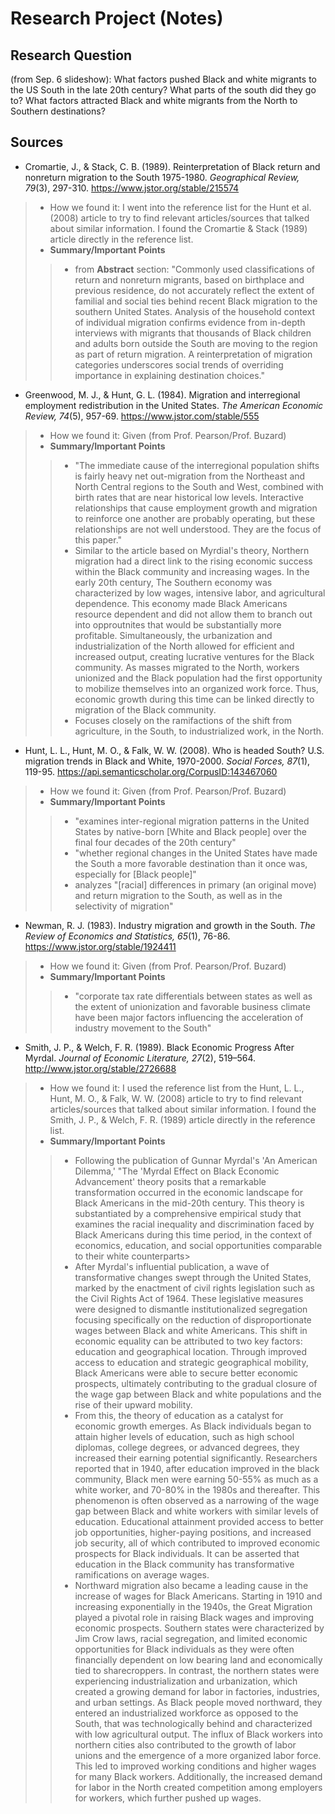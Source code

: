 # Research Project (Notes)
## Research Question
(from Sep. 6 slideshow): What factors pushed Black and white migrants to the US South in the late 20th century? What parts of the south did they go to? What factors attracted Black and white migrants from the North to Southern destinations?

## Sources
- Cromartie, J., & Stack, C. B. (1989). Reinterpretation of Black return and nonreturn migration to the South 1975-1980. *Geographical Review, 79*(3), 297-310. https://www.jstor.org/stable/215574
> - How we found it: I went into the reference list for the Hunt et al. (2008) article to try to find relevant articles/sources that talked about similar information. I found the Cromartie & Stack (1989) article directly in the reference list.
> - **Summary/Important Points**
> > - from **Abstract** section: "Commonly used classifications of return and nonreturn migrants, based on birthplace and previous residence, do not accurately reflect the extent of familial and social ties behind recent Black migration to the southern United States. Analysis of the household context of individual migration confirms evidence from in-depth interviews with migrants that thousands of Black children and adults born outside the South are moving to the region as part of return migration. A reinterpretation of migration categories underscores social trends of overriding importance in explaining destination choices."

- Greenwood, M. J., & Hunt, G. L. (1984). Migration and interregional employment redistribution in the United States. *The American Economic Review, 74*(5), 957-69. https://www.jstor.com/stable/555
> - How we found it: Given (from Prof. Pearson/Prof. Buzard)
> - **Summary/Important Points**
> > - "The immediate cause of the interregional population shifts is fairly heavy net out-migration from the Northeast and North Central regions to the South and West, combined with birth rates that are near historical low levels. Interactive relationships that cause employment growth and migration to reinforce one another are probably operating, but these relationships are not well understood. They are the focus of this paper."
> > - Similar to the article based on Myrdial's theory, Northern migration had a direct link to the rising economic success within the Black community and increasing wages. In the early 20th century, The Southern economy was characterized by low wages, intensive labor, and agricultural dependence. This economy made Black Americans resource dependent and did not allow them to branch out into opproutnites that would be substantially more profitable. Simultaneously, the urbanization and industrialization of the North allowed for efficient and increased output, creating lucrative ventures for the Black community. As masses migrated to the North, workers unionized and the Black population had the first opportunity to mobilize themselves into an organized work force. Thus, economic growth during this time can be linked directly to migration of the Black community.
> > - Focuses closely on the ramifactions of the shift from agriculture, in the South, to industrialized work, in the North.


- Hunt, L. L., Hunt, M. O., & Falk, W. W. (2008). Who is headed South? U.S. migration trends in Black and White, 1970-2000. *Social Forces, 87*(1), 119-95. https://api.semanticscholar.org/CorpusID:143467060
> - How we found it: Given (from Prof. Pearson/Prof. Buzard)
> - **Summary/Important Points**
> > - "examines inter-regional migration patterns in the United States by native-born [White and Black people] over the final four decades of the 20th century"
> > - "whether regional changes in the United States have made the South a more favorable destination than it once was, especially for [Black people]"
> > - analyzes "[racial] differences in primary (an original move) and return migration to the South, as well as in the selectivity of migration"

- Newman, R. J. (1983). Industry migration and growth in the South. *The Review of Economics and Statistics, 65*(1), 76-86. https://www.jstor.org/stable/1924411
> - How we found it: Given (from Prof. Pearson/Prof. Buzard)
> - **Summary/Important Points**
> > - "corporate tax rate differentials between states as well as the extent of unionization and favorable business climate have been major factors influencing the acceleration of industry movement to the South"

* Smith, J. P., & Welch, F. R. (1989). Black Economic Progress After Myrdal. *Journal of Economic Literature, 27*(2), 519–564. http://www.jstor.org/stable/2726688
> - How we found it: I used the reference list from the Hunt, L. L., Hunt, M. O., & Falk, W. W. (2008) article to try to find relevant articles/sources that talked about similar information. I found the Smith, J. P., & Welch, F. R. (1989) article directly in the reference list.
> - **Summary/Important Points**
> > - Following the publication of Gunnar Myrdal's 'An American Dilemma,' "The 'Myrdal Effect on Black Economic Advancement' theory posits that a remarkable transformation occurred in the economic landscape for Black Americans in the mid-20th century. This theory is substantiated by a comprehensive empirical study that examines the racial inequality and discrimination faced by Black Americans during this time period, in the context of economics, education, and social opportunities comparable to their white counterparts>
> > - After Myrdal's influential publication, a wave of transformative changes swept through the United States, marked by the enactment of civil rights legislation such as the Civil Rights Act of 1964. These legislative measures were designed to dismantle institutionalized segregation focusing specifically on the reduction of disproportionate wages between Black and white Americans. This shift in economic equality can be attributed to two key factors: education and geographical location. Through improved access to education and strategic geographical mobility, Black Americans were able to secure better economic prospects, ultimately contributing to the gradual closure of the wage gap between Black and white populations and the rise of their upward mobility.
> > - From this, the theory of education as a catalyst for economic growth emerges. As Black individuals began to attain higher levels of education, such as high school diplomas, college degrees, or advanced degrees, they increased their earning potential significantly. Researchers reported that in 1940, after education improved in the black community, Black men were earning 50-55% as much as a white worker, and 70-80% in the 1980s and thereafter. This phenomenon is often observed as a narrowing of the wage gap between Black and white workers with similar levels of education. Educational attainment provided access to better job opportunities, higher-paying positions, and increased job security, all of which contributed to improved economic prospects for Black individuals. It can be asserted that education in the Black community has transformative ramifications on average wages.
> > - Northward migration also became a leading cause in the increase of wages for Black Americans. Starting in 1910 and increasing exponentially in the 1940s, the Great Migration played a pivotal role in raising Black wages and improving economic prospects. Southern states were characterized by Jim Crow laws, racial segregation, and limited economic opportunities for Black individuals as they were often financially dependent on low bearing land and economically tied to sharecroppers. In contrast, the northern states were experiencing industrialization and urbanization, which created a growing demand for labor in factories, industries, and urban settings. As Black people moved northward, they entered an industrialized workforce as opposed to the South, that was technologically behind and characterized with low agricultural output. The influx of Black workers into northern cities also contributed to the growth of labor unions and the emergence of a more organized labor force. This led to improved working conditions and higher wages for many Black workers. Additionally, the increased demand for labor in the North created competition among employers for workers, which further pushed up wages.
